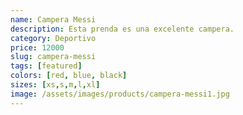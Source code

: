 ```yaml
---
name: Campera Messi
description: Esta prenda es una excelente campera.
category: Deportivo
price: 12000
slug: campera-messi
tags: [featured]
colors: [red, blue, black]
sizes: [xs,s,m,l,xl]
image: /assets/images/products/campera-messi1.jpg
---
```


